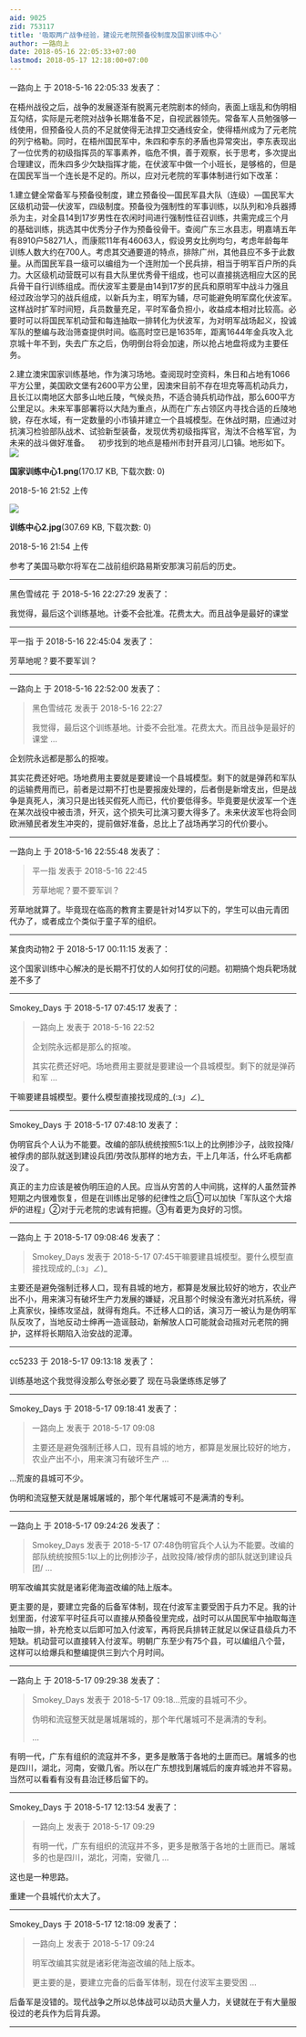 ```yaml
---
aid: 9025
zid: 753117
title: '吸取两广战争经验，建设元老院预备役制度及国家训练中心'
author: 一路向上
date: 2018-05-16 22:05:33+07:00
lastmod: 2018-05-17 12:18:00+07:00
---
```


一路向上 于 2018-5-16 22:05:33 发表了：

在梧州战役之后，战争的发展逐渐有脱离元老院剧本的倾向，表面上瑶乱和伪明相互勾结，实际是元老院对战争长期准备不足，自视武器领先。常备军人员勉强够一线使用，但预备役人员的不足就使得无法捍卫交通线安全，使得梧州成为了元老院的列宁格勒。同时，在梧州国民军中，朱四和李东的矛盾也异常突出，李东表现出了一位优秀的初级指挥员的军事素养，临危不惧，善于观察，长于思考，多次提出合理建议，而朱四多少欠缺指挥才能，在伏波军中做一个小班长，是够格的，但是在国民军当一个连长是不足的。所以，应对元老院的军事体制进行如下改革：

1.建立健全常备军与预备役制度，建立预备役—国民军县大队（连级）—国民军大区级机动营—伏波军，四级制度。预备役为强制性的军事训练，以队列和冷兵器搏杀为主，对全县14到17岁男性在农闲时间进行强制性征召训练，共需完成三个月的基础训练，挑选其中优秀分子作为预备役骨干。查阅广东三水县志，明嘉靖五年有8910户58271人，而康熙11年有46063人，假设男女比例均匀，考虑年龄每年训练人数大约在700人。考虑其交通要道的特点，排除广州，其他县应不多于此数量。从而国民军县一级可以编组为一个连附加一个民兵排，相当于明军百户所的兵力。大区级机动营既可以有县大队里优秀骨干组成，也可以直接挑选相应大区的民兵骨干自行训练组成。而伏波军主要是由14到17岁的民兵和原明军中战斗力强且经过政治学习的战兵组成，以新兵为主，明军为辅，尽可能避免明军腐化伏波军。这样战时扩军时间短，兵员数量充足，平时军备负担小，收益成本相对比较高。必要时可以将国民军机动营和每连抽取一排转化为伏波军，为对明军战场起义，投诚军队的整编与政治筛查提供时间。临高时空已是1635年，距离1644年金兵攻入北京城十年不到，失去广东之后，伪明倒台将会加速，所以抢占地盘将成为主要任务。

2.建立澳宋国家训练基地，作为演习场地。查阅现时空资料，朱日和占地有1066平方公里，美国欧文堡有2600平方公里，因澳宋目前不存在坦克等高机动兵力，且长江以南地区大部多山地丘陵，气候炎热，不适合骑兵机动作战，那么600平方公里足以。未来军事部署将以大陆为重点，从而在广东占领区内寻找合适的丘陵地貌，存在水域，有一定数量的小市镇并建立一个县城模型。在休战时期，应通过对抗演习检验部队战术、试验新型装备，发现优秀初级指挥官，淘汰不合格军官，为未来的战斗做好准备。    初步找到的地点是梧州市封开县河儿口镇。地形如下。![](https://cdn.jsdelivr.net/gh/lzjluzijie/beichao@main/static/img/215244x4aak727zsznmnnq.png)



**国家训练中心1.png**(170.17 KB, 下载次数: 0)



2018-5-16 21:52 上传



![](https://cdn.jsdelivr.net/gh/lzjluzijie/beichao@main/static/img/215405n3x11fq91i71x713.jpg)



**训练中心2.jpg**(307.69 KB, 下载次数: 0)



2018-5-16 21:54 上传



参考了美国马歇尔将军在二战前组织路易斯安那演习前后的历史。

---------

黑色雪绒花 于 2018-5-16 22:27:29 发表了：

我觉得，最后这个训练基地。计委不会批准。花费太大。而且战争是最好的课堂

---------

平一指 于 2018-5-16 22:45:04 发表了：

芳草地呢？要不要军训？

---------

一路向上 于 2018-5-16 22:52:00 发表了：

> 黑色雪绒花 发表于 2018-5-16 22:27
> 
> 我觉得，最后这个训练基地。计委不会批准。花费太大。而且战争是最好的课堂 ...



企划院永远都是那么的抠唆。

其实花费还好吧。场地费用主要就是要建设一个县城模型。剩下的就是弹药和军队的运输费用而已，前者是过期不打也是要报废处理的，后者倒是新增支出，但是战争是真死人，演习只是出钱买假死人而已，代价要低得多。毕竟要是伏波军一个连在某次战役中被击溃，歼灭，这个损失可比演习要大得多了。未来伏波军也将会同欧洲殖民者发生冲突的，提前做好准备，总比上了战场再学习的代价要小。

---------

一路向上 于 2018-5-16 22:55:48 发表了：

> 平一指 发表于 2018-5-16 22:45
> 
> 芳草地呢？要不要军训？



芳草地就算了。毕竟现在临高的教育主要是针对14岁以下的，学生可以由元青团代办了，或者成立个类似于童子军的组织。

---------

某食肉动物2 于 2018-5-17 00:11:15 发表了：

这个国家训练中心解决的是长期不打仗的人如何打仗的问题。初期搞个炮兵靶场就差不多了

---------

Smokey_Days 于 2018-5-17 07:45:17 发表了：

> 一路向上 发表于 2018-5-16 22:52
> 
> 企划院永远都是那么的抠唆。
> 
> 其实花费还好吧。场地费用主要就是要建设一个县城模型。剩下的就是弹药和军 ...



干嘛要建县城模型。要什么模型直接找现成的\_(:з」∠)\_

---------

Smokey_Days 于 2018-5-17 07:48:10 发表了：

伪明官兵个人认为不能要。改编的部队统统按照5:1以上的比例掺沙子，战败投降/被俘虏的部队就送到建设兵团/劳改队那样的地方去，干上几年活，什么坏毛病都没了。

真正的主力应该是被伪明压迫的人民。应当从穷苦的人中间挑，这样的人虽然营养短期之内很难恢复，但是在训练出足够的纪律性之后①可以加快「军队这个大熔炉的进程」②对于元老院的忠诚有把握。③有着更为良好的习惯。

---------

一路向上 于 2018-5-17 09:08:46 发表了：

> Smokey\_Days 发表于 2018-5-17 07:45干嘛要建县城模型。要什么模型直接找现成的\_(:з」∠)\_



主要还是避免强制迁移人口，现有县城的地方，都算是发展比较好的地方，农业产出不小，用来演习有破坏生产力发展的嫌疑，况且那个时候没有激光对抗系统，得上真家伙，操练攻坚战，就得有炮兵。不迁移人口的话，演习万一被认为是伪明军队反攻了，当地反动士绅再一造谣鼓动，新解放人口可能就会动摇对元老院的拥护，这样将长期陷入治安战的泥潭。

---------

cc5233 于 2018-5-17 09:13:18 发表了：

训练基地这个我觉得没那么夸张必要了 现在马袅堡练练足够了

---------

Smokey_Days 于 2018-5-17 09:18:41 发表了：

> 一路向上 发表于 2018-5-17 09:08
> 
> 主要还是避免强制迁移人口，现有县城的地方，都算是发展比较好的地方，农业产出不小，用来演习有破坏生产 ...



...荒废的县城可不少。

伪明和流寇整天就是屠城屠城的，那个年代屠城可不是满清的专利。

---------

一路向上 于 2018-5-17 09:24:26 发表了：

> Smokey\_Days 发表于 2018-5-17 07:48伪明官兵个人认为不能要。改编的部队统统按照5:1以上的比例掺沙子，战败投降/被俘虏的部队就送到建设兵团/ ...



明军改编其实就是诸彩佬海盗改编的陆上版本。

更主要的是，要建立完备的后备军体制，现在付波军主要受困于兵力不足。我的计划里面，付波军平时征兵可以直接从预备役里完成，战时可以从国民军中抽取每连抽取一排，补充枪支以后即可加入付波军，再将民兵排转正就足以保证县级兵力不短缺。机动营可以直接转入付波军。明朝广东至少有75个县，可以编组八个营，这样可以给爆兵和整编提供三到六个月时间。

---------

一路向上 于 2018-5-17 09:29:38 发表了：

> Smokey\_Days 发表于 2018-5-17 09:18...荒废的县城可不少。
> 
> 伪明和流寇整天就是屠城屠城的，那个年代屠城可不是满清的专利。
> 
> ...



有明一代，广东有组织的流寇并不多，更多是散落于各地的土匪而已。屠城多的也是四川，湖北，河南，安徽几省。所以在广东想找到屠城后的废弃城池并不容易。当然可以看看有没有县治迁移后留下的。

---------

Smokey_Days 于 2018-5-17 12:13:54 发表了：

> 一路向上 发表于 2018-5-17 09:29
> 
> 有明一代，广东有组织的流寇并不多，更多是散落于各地的土匪而已。屠城多的也是四川，湖北，河南，安徽几 ...



这也是一种思路。

重建一个县城代价太大了。

---------

Smokey_Days 于 2018-5-17 12:18:09 发表了：

> 一路向上 发表于 2018-5-17 09:24
> 
> 明军改编其实就是诸彩佬海盗改编的陆上版本。
> 
> 更主要的是，要建立完备的后备军体制，现在付波军主要受困 ...



后备军是没错的。现代战争之所以总体战可以动员大量人力，关键就在于有大量服役过的老兵作为后背兵源。

---------


